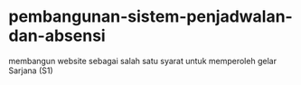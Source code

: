 # pembangunan-sistem-penjadwalan-dan-absensi
membangun website sebagai salah satu syarat untuk memperoleh gelar Sarjana (S1) 
